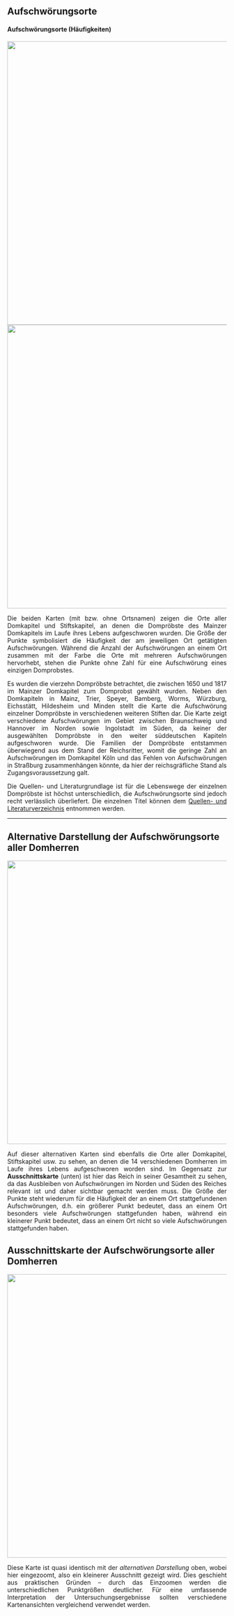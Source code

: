 <h2>Aufschwörungsorte</h2>

<h4>Aufschwörungsorte (Häufigkeiten)</h4>

<a href="https://github.com/ieg-dhr/DigiKAR_Projektseminar/tree/main/Static%20Maps%20PDFs/Häufigkeit der Aufschwörungsorte mit Ortsnamen.pdf"><img src="./maps/Häufigkeit der Aufschwörungsorte mit Ortsnamen.png" width="650px" align="center"/></a>
<a href="https://github.com/ieg-dhr/DigiKAR_Projektseminar/tree/main/Static%20Maps%20PDFs/Häufigkeit der Aufschwörungsorte ohne Ortsname.pdf"><img src="./maps/Häufigkeit der Aufschwörungsorte ohne Ortsname.png" width="650px" align="center"/></a>

<p align="justify">Die beiden Karten (mit bzw. ohne Ortsnamen) zeigen die Orte aller Domkapitel und Stiftskapitel, an denen die Dompröbste des Mainzer Domkapitels im Laufe ihres Lebens aufgeschworen wurden. Die Größe der Punkte symbolisiert die Häufigkeit der am jeweiligen Ort getätigten Aufschwörungen. 
Während die Anzahl der Aufschwörungen an einem Ort zusammen mit der Farbe die Orte mit mehreren Aufschwörungen hervorhebt, 
stehen die Punkte ohne Zahl für eine Aufschwörung eines einzigen Domprobstes.</p> 

<p align="justify">Es wurden die vierzehn Dompröbste betrachtet, die zwischen 1650 und 1817 im Mainzer Domkapitel zum Domprobst gewählt wurden. Neben den Domkapiteln in Mainz, Trier, Speyer, Bamberg, Worms, Würzburg, Eichsstätt, Hildesheim und Minden stellt die Karte die Aufschwörung 
einzelner Dompröbste in verschiedenen weiteren Stiften dar. Die Karte zeigt verschiedene Aufschwörungen im Gebiet zwischen Braunschweig und Hannover 
im Norden sowie Ingolstadt im Süden, da keiner der ausgewählten Dompröbste in den weiter süddeutschen Kapiteln aufgeschworen wurde. 
Die Familien der Dompröbste entstammen überwiegend aus dem Stand der Reichsritter, womit die geringe Zahl an Aufschwörungen im Domkapitel Köln und 
das Fehlen von Aufschwörungen in Straßburg zusammenhängen könnte, da hier der reichsgräfliche Stand als Zugangsvoraussetzung galt.</p>

<p align="justify">Die Quellen- und Literaturgrundlage ist für die Lebenswege der einzelnen Dompröbste ist höchst unterschiedlich, die Aufschwörungsorte sind 
jedoch recht verlässlich überliefert. Die einzelnen Titel können dem <a href="https://ieg-dhr.github.io/DigiKAR_Projektseminar/sources_DE">Quellen- und Literaturverzeichnis</a> entnommen werden.</p>

<hr>

<h2>Alternative Darstellung der Aufschwörungsorte aller Domherren</h2>

<a href="https://github.com/ieg-dhr/DigiKAR_Projektseminar/blob/main/Static%20Maps%20PDFs/Domherren_Aufschw%C3%B6rungsorte_Ausschnitt%20Deutschland.pdf"><img src="./maps/Domherren_Aufschwörungsorte_Ausschnitt Deutschland.png" width="650px" align="center"/></a>

<p align="justify">Auf dieser alternativen Karten sind ebenfalls die Orte aller Domkapitel, Stiftskapitel usw. zu sehen, an denen die 14 verschiedenen Domherren im Laufe ihres Lebens aufgeschworen worden sind. Im Gegensatz zur <strong>Ausschnittskarte</strong> (unten) ist hier das Reich in seiner Gesamtheit zu sehen, da das Ausbleiben von Aufschwörungen im Norden und Süden des Reiches relevant ist und daher sichtbar gemacht werden muss. Die Größe der Punkte steht wiederum für die Häufigkeit der an einem Ort stattgefundenen Aufschwörungen, d.h. ein größerer Punkt bedeutet, dass an einem Ort besonders viele Aufschwörungen stattgefunden haben, während ein kleinerer Punkt bedeutet, dass an einem Ort nicht so viele Aufschwörungen stattgefunden haben.</p>

<h2>Ausschnittskarte der Aufschwörungsorte aller Domherren</h2>


<a href="https://github.com/ieg-dhr/DigiKAR_Projektseminar/tree/main/Static%20Maps%20PDFs/Domherren_Aufschwörungsorte.pdf"><img src="./maps/Domherren_Aufschwörungsorte.png" width="650px" align="center"/></a>

<p align="justify">Diese Karte ist quasi identisch mit der <em>alternativen Darstellung</em> oben, wobei hier eingezoomt, also ein kleinerer Ausschnitt gezeigt wird. Dies geschieht aus praktischen Gründen – durch das Einzoomen werden die unterschiedlichen Punktgrößen deutlicher. Für eine umfassende Interpretation der Untersuchungsergebnisse sollten verschiedene Kartenansichten vergleichend verwendet werden.</p>
